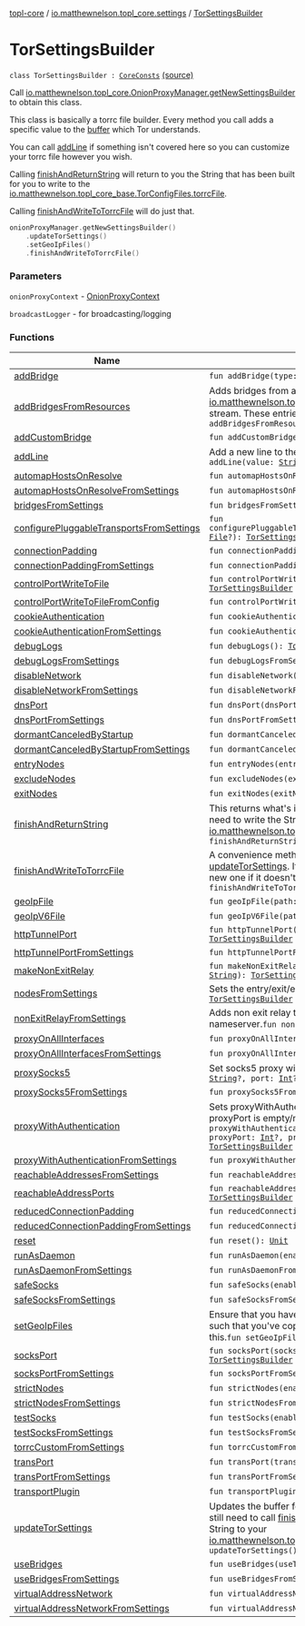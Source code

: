 [topl-core](../../index.md) / [io.matthewnelson.topl_core.settings](../index.md) / [TorSettingsBuilder](./index.md)

# TorSettingsBuilder

`class TorSettingsBuilder : `[`CoreConsts`](../../io.matthewnelson.topl_core.util/-core-consts/index.md) [(source)](https://github.com/05nelsonm/TorOnionProxyLibrary-Android/blob/master/topl-core/src/main/java/io/matthewnelson/topl_core/settings/TorSettingsBuilder.kt#L79)

Call [io.matthewnelson.topl_core.OnionProxyManager.getNewSettingsBuilder](../../io.matthewnelson.topl_core/-onion-proxy-manager/get-new-settings-builder.md) to obtain
this class.

This class is basically a torrc file builder. Every method you call adds a
specific value to the [buffer](#) which Tor understands.

You can call [addLine](add-line.md) if something isn't covered here so you can customize your torrc
file however you wish.

Calling [finishAndReturnString](finish-and-return-string.md) will return to you the String that has been
built for you to write to the
[io.matthewnelson.topl_core_base.TorConfigFiles.torrcFile](http://FIX_DOKKA_LINKS/topl-core-base/io.matthewnelson.topl_core_base/-tor-config-files/torrc-file.md).

Calling [finishAndWriteToTorrcFile](finish-and-write-to-torrc-file.md) will do just that.

``` kotlin
onionProxyManager.getNewSettingsBuilder()
    .updateTorSettings()
    .setGeoIpFiles()
    .finishAndWriteToTorrcFile()
```

### Parameters

`onionProxyContext` - [OnionProxyContext](#)

`broadcastLogger` - for broadcasting/logging

### Functions

| Name | Summary |
|---|---|
| [addBridge](add-bridge.md) | `fun addBridge(type: `[`String`](https://kotlinlang.org/api/latest/jvm/stdlib/kotlin/-string/index.html)`?, config: `[`String`](https://kotlinlang.org/api/latest/jvm/stdlib/kotlin/-string/index.html)`?): `[`TorSettingsBuilder`](./index.md) |
| [addBridgesFromResources](add-bridges-from-resources.md) | Adds bridges from a resource stream. This relies on the [io.matthewnelson.topl_core.util.TorInstaller](../../io.matthewnelson.topl_core.util/-tor-installer/index.md) to know how to obtain this stream. These entries may be type-specified like:`fun addBridgesFromResources(): `[`TorSettingsBuilder`](./index.md) |
| [addCustomBridge](add-custom-bridge.md) | `fun addCustomBridge(config: `[`String`](https://kotlinlang.org/api/latest/jvm/stdlib/kotlin/-string/index.html)`?): `[`TorSettingsBuilder`](./index.md) |
| [addLine](add-line.md) | Add a new line to the [buffer](#) if a setting here is not available.`fun addLine(value: `[`String`](https://kotlinlang.org/api/latest/jvm/stdlib/kotlin/-string/index.html)`?): `[`TorSettingsBuilder`](./index.md) |
| [automapHostsOnResolve](automap-hosts-on-resolve.md) | `fun automapHostsOnResolve(enable: `[`Boolean`](https://kotlinlang.org/api/latest/jvm/stdlib/kotlin/-boolean/index.html)`): `[`TorSettingsBuilder`](./index.md) |
| [automapHostsOnResolveFromSettings](automap-hosts-on-resolve-from-settings.md) | `fun automapHostsOnResolveFromSettings(): `[`TorSettingsBuilder`](./index.md) |
| [bridgesFromSettings](bridges-from-settings.md) | `fun bridgesFromSettings(): `[`TorSettingsBuilder`](./index.md) |
| [configurePluggableTransportsFromSettings](configure-pluggable-transports-from-settings.md) | `fun configurePluggableTransportsFromSettings(pluggableTransportClient: `[`File`](https://docs.oracle.com/javase/6/docs/api/java/io/File.html)`?): `[`TorSettingsBuilder`](./index.md) |
| [connectionPadding](connection-padding.md) | `fun connectionPadding(setting: `[`String`](https://kotlinlang.org/api/latest/jvm/stdlib/kotlin/-string/index.html)`): `[`TorSettingsBuilder`](./index.md) |
| [connectionPaddingFromSettings](connection-padding-from-settings.md) | `fun connectionPaddingFromSettings(): `[`TorSettingsBuilder`](./index.md) |
| [controlPortWriteToFile](control-port-write-to-file.md) | `fun controlPortWriteToFile(torConfigFiles: `[`TorConfigFiles`](http://FIX_DOKKA_LINKS/topl-core-base/io.matthewnelson.topl_core_base/-tor-config-files/index.md)`): `[`TorSettingsBuilder`](./index.md) |
| [controlPortWriteToFileFromConfig](control-port-write-to-file-from-config.md) | `fun controlPortWriteToFileFromConfig(): `[`TorSettingsBuilder`](./index.md) |
| [cookieAuthentication](cookie-authentication.md) | `fun cookieAuthentication(): `[`TorSettingsBuilder`](./index.md) |
| [cookieAuthenticationFromSettings](cookie-authentication-from-settings.md) | `fun cookieAuthenticationFromSettings(): `[`TorSettingsBuilder`](./index.md) |
| [debugLogs](debug-logs.md) | `fun debugLogs(): `[`TorSettingsBuilder`](./index.md) |
| [debugLogsFromSettings](debug-logs-from-settings.md) | `fun debugLogsFromSettings(): `[`TorSettingsBuilder`](./index.md) |
| [disableNetwork](disable-network.md) | `fun disableNetwork(disable: `[`Boolean`](https://kotlinlang.org/api/latest/jvm/stdlib/kotlin/-boolean/index.html)`): `[`TorSettingsBuilder`](./index.md) |
| [disableNetworkFromSettings](disable-network-from-settings.md) | `fun disableNetworkFromSettings(): `[`TorSettingsBuilder`](./index.md) |
| [dnsPort](dns-port.md) | `fun dnsPort(dnsPort: `[`String`](https://kotlinlang.org/api/latest/jvm/stdlib/kotlin/-string/index.html)`): `[`TorSettingsBuilder`](./index.md) |
| [dnsPortFromSettings](dns-port-from-settings.md) | `fun dnsPortFromSettings(): `[`TorSettingsBuilder`](./index.md) |
| [dormantCanceledByStartup](dormant-canceled-by-startup.md) | `fun dormantCanceledByStartup(enable: `[`Boolean`](https://kotlinlang.org/api/latest/jvm/stdlib/kotlin/-boolean/index.html)`): `[`TorSettingsBuilder`](./index.md) |
| [dormantCanceledByStartupFromSettings](dormant-canceled-by-startup-from-settings.md) | `fun dormantCanceledByStartupFromSettings(): `[`TorSettingsBuilder`](./index.md) |
| [entryNodes](entry-nodes.md) | `fun entryNodes(entryNodes: `[`String`](https://kotlinlang.org/api/latest/jvm/stdlib/kotlin/-string/index.html)`?): `[`TorSettingsBuilder`](./index.md) |
| [excludeNodes](exclude-nodes.md) | `fun excludeNodes(excludeNodes: `[`String`](https://kotlinlang.org/api/latest/jvm/stdlib/kotlin/-string/index.html)`?): `[`TorSettingsBuilder`](./index.md) |
| [exitNodes](exit-nodes.md) | `fun exitNodes(exitNodes: `[`String`](https://kotlinlang.org/api/latest/jvm/stdlib/kotlin/-string/index.html)`?): `[`TorSettingsBuilder`](./index.md) |
| [finishAndReturnString](finish-and-return-string.md) | This returns what's in the [buffer](#) as a String and then clears it. You still need to write the String to the [io.matthewnelson.topl_core_base.TorConfigFiles.torrcFile](http://FIX_DOKKA_LINKS/topl-core-base/io.matthewnelson.topl_core_base/-tor-config-files/torrc-file.md).`fun finishAndReturnString(): `[`String`](https://kotlinlang.org/api/latest/jvm/stdlib/kotlin/-string/index.html) |
| [finishAndWriteToTorrcFile](finish-and-write-to-torrc-file.md) | A convenience method for after populating the [buffer](#) by calling [updateTorSettings](update-tor-settings.md). It will overwrite your current torrc file (or create a new one if it doesn't exist) with the new settings.`fun finishAndWriteToTorrcFile(): `[`Unit`](https://kotlinlang.org/api/latest/jvm/stdlib/kotlin/-unit/index.html) |
| [geoIpFile](geo-ip-file.md) | `fun geoIpFile(path: `[`String`](https://kotlinlang.org/api/latest/jvm/stdlib/kotlin/-string/index.html)`?): `[`TorSettingsBuilder`](./index.md) |
| [geoIpV6File](geo-ip-v6-file.md) | `fun geoIpV6File(path: `[`String`](https://kotlinlang.org/api/latest/jvm/stdlib/kotlin/-string/index.html)`?): `[`TorSettingsBuilder`](./index.md) |
| [httpTunnelPort](http-tunnel-port.md) | `fun httpTunnelPort(port: `[`String`](https://kotlinlang.org/api/latest/jvm/stdlib/kotlin/-string/index.html)`, isolationFlags: `[`String`](https://kotlinlang.org/api/latest/jvm/stdlib/kotlin/-string/index.html)`?): `[`TorSettingsBuilder`](./index.md) |
| [httpTunnelPortFromSettings](http-tunnel-port-from-settings.md) | `fun httpTunnelPortFromSettings(): `[`TorSettingsBuilder`](./index.md) |
| [makeNonExitRelay](make-non-exit-relay.md) | `fun makeNonExitRelay(dnsFile: `[`String`](https://kotlinlang.org/api/latest/jvm/stdlib/kotlin/-string/index.html)`, orPort: `[`Int`](https://kotlinlang.org/api/latest/jvm/stdlib/kotlin/-int/index.html)`, nickname: `[`String`](https://kotlinlang.org/api/latest/jvm/stdlib/kotlin/-string/index.html)`): `[`TorSettingsBuilder`](./index.md) |
| [nodesFromSettings](nodes-from-settings.md) | Sets the entry/exit/exclude nodes`fun nodesFromSettings(): `[`TorSettingsBuilder`](./index.md) |
| [nonExitRelayFromSettings](non-exit-relay-from-settings.md) | Adds non exit relay to builder. This method uses a default Quad9 nameserver.`fun nonExitRelayFromSettings(): `[`TorSettingsBuilder`](./index.md) |
| [proxyOnAllInterfaces](proxy-on-all-interfaces.md) | `fun proxyOnAllInterfaces(): `[`TorSettingsBuilder`](./index.md) |
| [proxyOnAllInterfacesFromSettings](proxy-on-all-interfaces-from-settings.md) | `fun proxyOnAllInterfacesFromSettings(): `[`TorSettingsBuilder`](./index.md) |
| [proxySocks5](proxy-socks5.md) | Set socks5 proxy with no authentication.`fun proxySocks5(host: `[`String`](https://kotlinlang.org/api/latest/jvm/stdlib/kotlin/-string/index.html)`?, port: `[`Int`](https://kotlinlang.org/api/latest/jvm/stdlib/kotlin/-int/index.html)`?): `[`TorSettingsBuilder`](./index.md) |
| [proxySocks5FromSettings](proxy-socks5-from-settings.md) | `fun proxySocks5FromSettings(): `[`TorSettingsBuilder`](./index.md) |
| [proxyWithAuthentication](proxy-with-authentication.md) | Sets proxyWithAuthentication information. If proxyType, proxyHost or proxyPort is empty/null, then this method does nothing.`fun proxyWithAuthentication(proxyType: `[`String`](https://kotlinlang.org/api/latest/jvm/stdlib/kotlin/-string/index.html)`?, proxyHost: `[`String`](https://kotlinlang.org/api/latest/jvm/stdlib/kotlin/-string/index.html)`?, proxyPort: `[`Int`](https://kotlinlang.org/api/latest/jvm/stdlib/kotlin/-int/index.html)`?, proxyUser: `[`String`](https://kotlinlang.org/api/latest/jvm/stdlib/kotlin/-string/index.html)`?, proxyPass: `[`String`](https://kotlinlang.org/api/latest/jvm/stdlib/kotlin/-string/index.html)`?): `[`TorSettingsBuilder`](./index.md) |
| [proxyWithAuthenticationFromSettings](proxy-with-authentication-from-settings.md) | `fun proxyWithAuthenticationFromSettings(): `[`TorSettingsBuilder`](./index.md) |
| [reachableAddressesFromSettings](reachable-addresses-from-settings.md) | `fun reachableAddressesFromSettings(): `[`TorSettingsBuilder`](./index.md) |
| [reachableAddressPorts](reachable-address-ports.md) | `fun reachableAddressPorts(reachableAddressesPorts: `[`String`](https://kotlinlang.org/api/latest/jvm/stdlib/kotlin/-string/index.html)`?): `[`TorSettingsBuilder`](./index.md) |
| [reducedConnectionPadding](reduced-connection-padding.md) | `fun reducedConnectionPadding(enable: `[`Boolean`](https://kotlinlang.org/api/latest/jvm/stdlib/kotlin/-boolean/index.html)`): `[`TorSettingsBuilder`](./index.md) |
| [reducedConnectionPaddingFromSettings](reduced-connection-padding-from-settings.md) | `fun reducedConnectionPaddingFromSettings(): `[`TorSettingsBuilder`](./index.md) |
| [reset](reset.md) | `fun reset(): `[`Unit`](https://kotlinlang.org/api/latest/jvm/stdlib/kotlin/-unit/index.html) |
| [runAsDaemon](run-as-daemon.md) | `fun runAsDaemon(enable: `[`Boolean`](https://kotlinlang.org/api/latest/jvm/stdlib/kotlin/-boolean/index.html)`): `[`TorSettingsBuilder`](./index.md) |
| [runAsDaemonFromSettings](run-as-daemon-from-settings.md) | `fun runAsDaemonFromSettings(): `[`TorSettingsBuilder`](./index.md) |
| [safeSocks](safe-socks.md) | `fun safeSocks(enable: `[`Boolean`](https://kotlinlang.org/api/latest/jvm/stdlib/kotlin/-boolean/index.html)`): `[`TorSettingsBuilder`](./index.md) |
| [safeSocksFromSettings](safe-socks-from-settings.md) | `fun safeSocksFromSettings(): `[`TorSettingsBuilder`](./index.md) |
| [setGeoIpFiles](set-geo-ip-files.md) | Ensure that you have setup [io.matthewnelson.topl_core.util.TorInstaller](../../io.matthewnelson.topl_core.util/-tor-installer/index.md) such that you've copied the geoip/geoip6 files over prior to calling this.`fun setGeoIpFiles(): `[`TorSettingsBuilder`](./index.md) |
| [socksPort](socks-port.md) | `fun socksPort(socksPort: `[`String`](https://kotlinlang.org/api/latest/jvm/stdlib/kotlin/-string/index.html)`, isolationFlag: `[`String`](https://kotlinlang.org/api/latest/jvm/stdlib/kotlin/-string/index.html)`?): `[`TorSettingsBuilder`](./index.md) |
| [socksPortFromSettings](socks-port-from-settings.md) | `fun socksPortFromSettings(): `[`TorSettingsBuilder`](./index.md) |
| [strictNodes](strict-nodes.md) | `fun strictNodes(enable: `[`Boolean`](https://kotlinlang.org/api/latest/jvm/stdlib/kotlin/-boolean/index.html)`): `[`TorSettingsBuilder`](./index.md) |
| [strictNodesFromSettings](strict-nodes-from-settings.md) | `fun strictNodesFromSettings(): `[`TorSettingsBuilder`](./index.md) |
| [testSocks](test-socks.md) | `fun testSocks(enable: `[`Boolean`](https://kotlinlang.org/api/latest/jvm/stdlib/kotlin/-boolean/index.html)`): `[`TorSettingsBuilder`](./index.md) |
| [testSocksFromSettings](test-socks-from-settings.md) | `fun testSocksFromSettings(): `[`TorSettingsBuilder`](./index.md) |
| [torrcCustomFromSettings](torrc-custom-from-settings.md) | `fun torrcCustomFromSettings(): `[`TorSettingsBuilder`](./index.md) |
| [transPort](trans-port.md) | `fun transPort(transPort: `[`String`](https://kotlinlang.org/api/latest/jvm/stdlib/kotlin/-string/index.html)`): `[`TorSettingsBuilder`](./index.md) |
| [transPortFromSettings](trans-port-from-settings.md) | `fun transPortFromSettings(): `[`TorSettingsBuilder`](./index.md) |
| [transportPlugin](transport-plugin.md) | `fun transportPlugin(clientPath: `[`String`](https://kotlinlang.org/api/latest/jvm/stdlib/kotlin/-string/index.html)`): `[`TorSettingsBuilder`](./index.md) |
| [updateTorSettings](update-tor-settings.md) | Updates the buffer for all methods annotated with [SettingsConfig](#). You still need to call [finishAndReturnString](finish-and-return-string.md) and then write the returned String to your [io.matthewnelson.topl_core_base.TorConfigFiles.torrcFile](http://FIX_DOKKA_LINKS/topl-core-base/io.matthewnelson.topl_core_base/-tor-config-files/torrc-file.md).`fun updateTorSettings(): `[`TorSettingsBuilder`](./index.md) |
| [useBridges](use-bridges.md) | `fun useBridges(useThem: `[`Boolean`](https://kotlinlang.org/api/latest/jvm/stdlib/kotlin/-boolean/index.html)`): `[`TorSettingsBuilder`](./index.md) |
| [useBridgesFromSettings](use-bridges-from-settings.md) | `fun useBridgesFromSettings(): `[`TorSettingsBuilder`](./index.md) |
| [virtualAddressNetwork](virtual-address-network.md) | `fun virtualAddressNetwork(address: `[`String`](https://kotlinlang.org/api/latest/jvm/stdlib/kotlin/-string/index.html)`?): `[`TorSettingsBuilder`](./index.md) |
| [virtualAddressNetworkFromSettings](virtual-address-network-from-settings.md) | `fun virtualAddressNetworkFromSettings(): `[`TorSettingsBuilder`](./index.md) |
